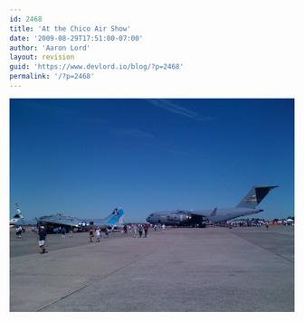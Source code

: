 ```yaml
---
id: 2468
title: 'At the Chico Air Show'
date: '2009-08-29T17:51:00-07:00'
author: 'Aaron Lord'
layout: revision
guid: 'https://www.devlord.io/blog/?p=2468'
permalink: '/?p=2468'
---
```


<p class="mobile-photo"><a href="/assets/img/2011/10/photo-729754.jpg"><img src="/assets/img/2011/10/photo-729754.jpg?w=300" border="0" alt="" /></a></p><div class="blogger-post-footer"><img width='1' height='1' src="https://www.devlord.io/blog/at-the-chico-air-show/"' /></div>